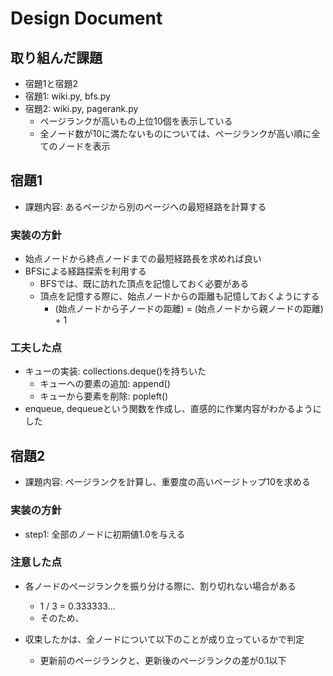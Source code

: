 # Design Document

## 取り組んだ課題
- 宿題1と宿題2
- 宿題1: wiki.py, bfs.py
- 宿題2: wiki.py, pagerank.py
  - ページランクが高いもの上位10個を表示している    
  - 全ノード数が10に満たないものについては、ページランクが高い順に全てのノードを表示


## 宿題1
- 課題内容: あるページから別のページへの最短経路を計算する

### 実装の方針
- 始点ノードから終点ノードまでの最短経路長を求めれば良い
- BFSによる経路探索を利用する
  - BFSでは、既に訪れた頂点を記憶しておく必要がある
  - 頂点を記憶する際に、始点ノードからの距離も記憶しておくようにする
    - (始点ノードから子ノードの距離) = (始点ノードから親ノードの距離) + 1

### 工夫した点
- キューの実装: collections.deque()を持ちいた
  - キューへの要素の追加: append()
  - キューから要素を削除: popleft()
- enqueue, dequeueという関数を作成し、直感的に作業内容がわかるようにした  

## 宿題2
- 課題内容: ページランクを計算し、重要度の高いページトップ10を求める

### 実装の方針
- step1: 全部のノードに初期値1.0を与える

### 注意した点
- 各ノードのページランクを振り分ける際に、割り切れない場合がある
  - 1 / 3 = 0.333333...
  - そのため、

- 収束したかは、全ノードについて以下のことが成り立っているかで判定
  - 更新前のページランクと、更新後のページランクの差が0.1以下
